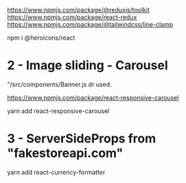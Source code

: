 https://www.npmjs.com/package/@reduxjs/toolkit
https://www.npmjs.com/package/react-redux
https://www.npmjs.com/package/@tailwindcss/line-clamp

npm i @heroicons/react

# 2 - Image sliding - Carousel

"/src/components/Banner.js dr used.

https://www.npmjs.com/package/react-responsive-carousel

yarn add react-responsive-carousel

# 3 - ServerSideProps from "fakestoreapi.com"

yarn add react-currency-formatter

